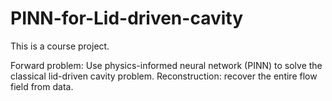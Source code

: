 # PINN-for-Lid-driven-cavity
This is a course project.

Forward problem: Use physics-informed neural network (PINN) to solve the classical lid-driven cavity problem.
Reconstruction: recover the entire flow field from data.
